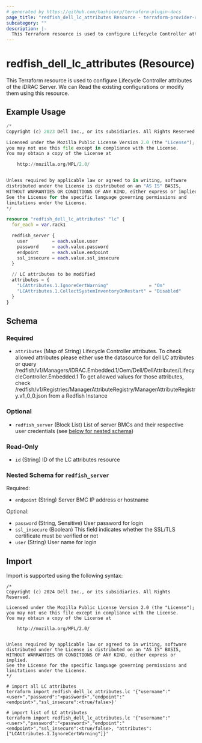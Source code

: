 ```yaml
---
# generated by https://github.com/hashicorp/terraform-plugin-docs
page_title: "redfish_dell_lc_attributes Resource - terraform-provider-redfish"
subcategory: ""
description: |-
  This Terraform resource is used to configure Lifecycle Controller attributes of the iDRAC Server. We can Read the existing configurations or modify them using this resource.
---
```


# redfish_dell_lc_attributes (Resource)

This Terraform resource is used to configure Lifecycle Controller attributes of the iDRAC Server. We can Read the existing configurations or modify them using this resource.

## Example Usage

```terraform
/*
Copyright (c) 2023 Dell Inc., or its subsidiaries. All Rights Reserved.

Licensed under the Mozilla Public License Version 2.0 (the "License");
you may not use this file except in compliance with the License.
You may obtain a copy of the License at

    http://mozilla.org/MPL/2.0/


Unless required by applicable law or agreed to in writing, software
distributed under the License is distributed on an "AS IS" BASIS,
WITHOUT WARRANTIES OR CONDITIONS OF ANY KIND, either express or implied.
See the License for the specific language governing permissions and
limitations under the License.
*/

resource "redfish_dell_lc_attributes" "lc" {
  for_each = var.rack1

  redfish_server {
    user         = each.value.user
    password     = each.value.password
    endpoint     = each.value.endpoint
    ssl_insecure = each.value.ssl_insecure
  }

  // LC attributes to be modified
  attributes = {
    "LCAttributes.1.IgnoreCertWarning"               = "On"
    "LCAttributes.1.CollectSystemInventoryOnRestart" = "Disabled"
  }
}
```

<!-- schema generated by tfplugindocs -->
## Schema

### Required

- `attributes` (Map of String) Lifecycle Controller attributes. To check allowed attributes please either use the datasource for dell LC attributes or query /redfish/v1/Managers/iDRAC.Embedded.1/Oem/Dell/DellAttributes/LifecycleController.Embedded.1 To get allowed values for those attributes, check /redfish/v1/Registries/ManagerAttributeRegistry/ManagerAttributeRegistry.v1_0_0.json from a Redfish Instance

### Optional

- `redfish_server` (Block List) List of server BMCs and their respective user credentials (see [below for nested schema](#nestedblock--redfish_server))

### Read-Only

- `id` (String) ID of the LC attributes resource

<a id="nestedblock--redfish_server"></a>
### Nested Schema for `redfish_server`

Required:

- `endpoint` (String) Server BMC IP address or hostname

Optional:

- `password` (String, Sensitive) User password for login
- `ssl_insecure` (Boolean) This field indicates whether the SSL/TLS certificate must be verified or not
- `user` (String) User name for login

## Import

Import is supported using the following syntax:

```shell
/*
Copyright (c) 2024 Dell Inc., or its subsidiaries. All Rights Reserved.

Licensed under the Mozilla Public License Version 2.0 (the "License");
you may not use this file except in compliance with the License.
You may obtain a copy of the License at

    http://mozilla.org/MPL/2.0/


Unless required by applicable law or agreed to in writing, software
distributed under the License is distributed on an "AS IS" BASIS,
WITHOUT WARRANTIES OR CONDITIONS OF ANY KIND, either express or implied.
See the License for the specific language governing permissions and
limitations under the License.
*/

# import all LC attributes
terraform import redfish_dell_lc_attributes.lc '{"username":"<user>","password":"<password>","endpoint":"<endpoint>","ssl_insecure":<true/false>}'

# import list of LC attributes
terraform import redfish_dell_lc_attributes.lc '{"username":"<user>","password":"<password>","endpoint":"<endpoint>","ssl_insecure":<true/false>, "attributes":["LCAttributes.1.IgnoreCertWarning"]}'
```
